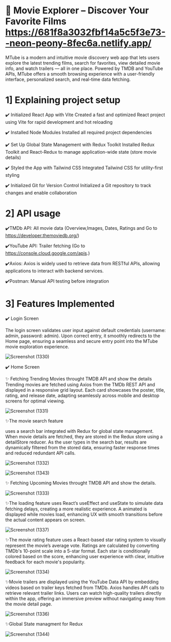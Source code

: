 # 🚀 Movie Explorer – Discover Your Favorite Films https://681f8a3032fbf14a5c5f3e73--neon-peony-8fec6a.netlify.app/

MTube is a modern and intuitive movie discovery web app that lets users explore the latest trending films, search for favorites, view detailed movie info, and watch trailers — all in one place. Powered by TMDB and YouTube APIs, MTube offers a smooth browsing experience with a user-friendly interface, personalized search, and real-time data fetching.

# 1] Explaining project setup
✔️ Initialized React App with Vite
Created a fast and optimized React project using Vite for rapid development and hot reloading

✔️ Installed Node Modules
Installed all required project dependencies

✔️ Set Up Global State Management with Redux Toolkit
Installed Redux Toolkit and React-Redux to manage application-wide state (store movie details)

✔️ Styled the App with Tailwind CSS
Integrated Tailwind CSS for utility-first styling

✔️ Initialized Git for Version Control
Initialized a Git repository to track changes and enable collaboration

# 2] API usage
✔️TMDb API: All movie data (Overview,Images, Dates, Ratings and Go to https://developer.themoviedb.org/)

✔️YouTube API: Trailer fetching (Go to https://console.cloud.google.com/apis.)

✔️Axios: Axios is widely used to retrieve data from RESTful APIs, allowing applications to interact with backend services. 

✔️Postman: Manual API testing before integration

# 3] Features Implemented
✔️ Login Screen

The login screen validates user input against default credentials (username: admin, password: admin). Upon correct entry, it smoothly redirects to the Home page, ensuring a seamless and secure entry point into the MTube movie exploration  experience.

![Screenshot (1330)](https://github.com/user-attachments/assets/4bfda42c-0292-4805-a04e-d13acab11d6f)



✔️ Home Screen 

   ✨ Fetching Trending Movies throught TMDB API and show the details
    Trending movies are fetched using Axios from the TMDb REST API and displayed in a responsive grid layout. Each card showcases the poster, title, rating, and release date, adapting seamlessly across mobile and 
    desktop screens for optimal viewing.
    
![Screenshot (1331)](https://github.com/user-attachments/assets/b97374e0-bfb9-4b1c-9a5a-5d12779e0ff3)


   ✨The movie search feature 
    
  uses a search bar integrated with Redux for global state management. When movie details are fetched, they are stored in the Redux store using a detailStore reducer. As the user types 
  in the search bar, results are dynamically filtered from the stored data, ensuring faster response times and reduced redundant API calls.

![Screenshot (1332)](https://github.com/user-attachments/assets/15e09fa1-1941-4b9e-b5fe-aad6a43c2919)


![Screenshot (1343)](https://github.com/user-attachments/assets/0dfa5e4d-3d1a-427a-ae24-be29a5bb6fbf)

  ✨ Fetching Upcoming Movies throught TMDB API and show the details.

![Screenshot (1333)](https://github.com/user-attachments/assets/10751fc8-881c-4de4-b350-a016468e92b6)


  ✨The loading feature uses React’s useEffect and useState to simulate data fetching delays, creating a more realistic experience. A animated is displayed while movies load, enhancing UX 
   with smooth transitions before the actual content appears on screen.

   
![Screenshot (1337)](https://github.com/user-attachments/assets/84f6593e-1ca4-4c4f-97c9-026d57b9187c)


  ✨The movie rating feature uses a React-based star rating system to visually represent the movie’s average vote. Ratings are calculated by converting TMDb's 10-point scale into a 5-star format. Each star is 
    conditionally colored based on the score, enhancing user experience with clear, intuitive feedback for each movie's popularity.
    
  ![Screenshot (1334)](https://github.com/user-attachments/assets/74c952dc-872c-4893-b617-c39ef3418c62)


  ✨Movie trailers are displayed using the YouTube Data API by embedding videos based on trailer keys fetched from TMDb. Axios handles API calls to retrieve relevant trailer links. Users can watch high-quality 
    trailers directly within the app, offering an immersive preview without navigating away from the movie detail page.
    
   ![Screenshot (1336)](https://github.com/user-attachments/assets/e97f449b-d463-4f2c-89a4-5ef444ba4662)

   ✨Global State managment for Redux
   
![Screenshot (1344)](https://github.com/user-attachments/assets/0e190499-d1d8-4847-b3f4-f6789dfeec0c)




